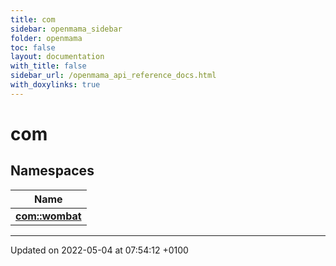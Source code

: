 ```yaml
---
title: com
sidebar: openmama_sidebar
folder: openmama
toc: false
layout: documentation
with_title: false
sidebar_url: /openmama_api_reference_docs.html
with_doxylinks: true
---
```


# com



## Namespaces

| Name           |
| -------------- |
| **[com::wombat](namespacecom_1_1wombat.html)**  |






-------------------------------

Updated on 2022-05-04 at 07:54:12 +0100